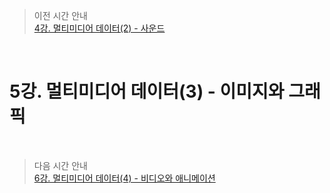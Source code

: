 > 이전 시간 안내  
> [4강. 멀티미디어 데이터(2) - 사운드](./04_Multimedia_Data2__Sound.md)  

<br>

# 5강. 멀티미디어 데이터(3) - 이미지와 그래픽  

<br>

> 다음 시간 안내  
> [6강. 멀티미디어 데이터(4) - 비디오와 애니메이션](./06_Multimedia_Data4__Video_and_Animation.md)  